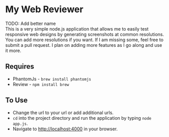 # My Web Reviewer
TODO: Add better name  
This is a very simple node.js application that allows me to easily test responsive web designs by generating screenshots at common resolutions. You can add more resolutions if you want. If I am missing some, feel free to submit a pull request. I plan on adding more features as I go along and use it more.

## Requires
* PhantomJs - `brew install phantomjs`
* Review - `npm install brew`

## To Use
* Change the url to your url or add additional urls.
* `cd` into the project directory and run the application by typing `node app.js`.
* Navigate to [http://localhost:4000](http://localhost:4000) in your browser.
